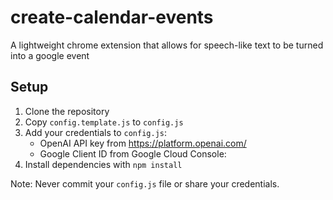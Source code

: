 # create-calendar-events
A lightweight chrome extension that allows for speech-like text to be turned into a google event

## Setup
1. Clone the repository
2. Copy `config.template.js` to `config.js`
3. Add your credentials to `config.js`:
   - OpenAI API key from https://platform.openai.com/
   - Google Client ID from Google Cloud Console:
4. Install dependencies with `npm install`

Note: Never commit your `config.js` file or share your credentials.
